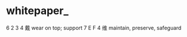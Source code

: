 whitepaper_
===========

6 2 3 4    戴 wear on top; support
7 E F 4    维 maintain, preserve, safeguard
